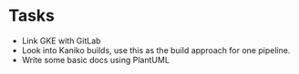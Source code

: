 # Tasks

- Link GKE with GitLab
- Look into Kaniko builds, use this as the build approach for one pipeline. 
- Write some basic docs using PlantUML